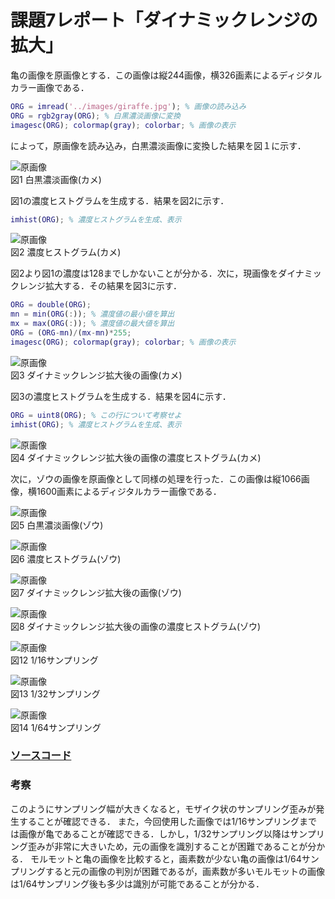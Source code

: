 # 課題7レポート「ダイナミックレンジの拡大」

亀の画像を原画像とする．この画像は縦244画像，横326画素によるディジタルカラー画像である．

```matlab
ORG = imread('../images/giraffe.jpg'); % 画像の読み込み
ORG = rgb2gray(ORG); % 白黒濃淡画像に変換
imagesc(ORG); colormap(gray); colorbar; % 画像の表示
```

によって，原画像を読み込み，白黒濃淡画像に変換した結果を図１に示す．

![原画像](https://github.com/suke123/matlab_image_processing/blob/master/%E8%AA%B2%E9%A1%8C7/images/kame0.png)  
図1 白黒濃淡画像(カメ)

図1の濃度ヒストグラムを生成する．結果を図2に示す．

```matlab
imhist(ORG); % 濃度ヒストグラムを生成、表示
```

![原画像](https://github.com/suke123/matlab_image_processing/blob/master/%E8%AA%B2%E9%A1%8C7/images/kame_after1.png)  
図2 濃度ヒストグラム(カメ)

図2より図1の濃度は128までしかないことが分かる．次に，現画像をダイナミックレンジ拡大する．その結果を図3に示す．

```matlab
ORG = double(ORG);
mn = min(ORG(:)); % 濃度値の最小値を算出
mx = max(ORG(:)); % 濃度値の最大値を算出
ORG = (ORG-mn)/(mx-mn)*255;
imagesc(ORG); colormap(gray); colorbar; % 画像の表示
```

![原画像](https://github.com/suke123/matlab_image_processing/blob/master/%E8%AA%B2%E9%A1%8C7/images/kame_after2.png)  
図3 ダイナミックレンジ拡大後の画像(カメ)

図3の濃度ヒストグラムを生成する．結果を図4に示す．

```matlab
ORG = uint8(ORG); % この行について考察せよ
imhist(ORG); % 濃度ヒストグラムを生成、表示
```
![原画像](https://github.com/suke123/matlab_image_processing/blob/master/%E8%AA%B2%E9%A1%8C7/images/elephant0.png)  
図4 ダイナミックレンジ拡大後の画像の濃度ヒストグラム(カメ)

次に，ゾウの画像を原画像として同様の処理を行った．この画像は縦1066画像，横1600画素によるディジタルカラー画像である．

![原画像](https://github.com/suke123/matlab_image_processing/blob/master/%E8%AA%B2%E9%A1%8C7/images/elephant0.png)  
図5 白黒濃淡画像(ゾウ)

![原画像](https://github.com/suke123/matlab_image_processing/blob/master/%E8%AA%B2%E9%A1%8C7/images/elephant_after1.png)  
図6 濃度ヒストグラム(ゾウ)

![原画像](https://github.com/suke123/matlab_image_processing/blob/master/%E8%AA%B2%E9%A1%8C7/images/elephant_after2.png)  
図7 ダイナミックレンジ拡大後の画像(ゾウ)

![原画像](https://github.com/suke123/matlab_image_processing/blob/master/%E8%AA%B2%E9%A1%8C7/images/elephant_after3.png)  
図8 ダイナミックレンジ拡大後の画像の濃度ヒストグラム(ゾウ)

![原画像](https://github.com/suke123/matlab_image_processing/blob/master/%E8%AA%B2%E9%A1%8C1/images/molmot4.png)  
図12 1/16サンプリング

![原画像](https://github.com/suke123/matlab_image_processing/blob/master/%E8%AA%B2%E9%A1%8C1/images/molmot5.png)  
図13 1/32サンプリング

![原画像](https://github.com/suke123/matlab_image_processing/blob/master/%E8%AA%B2%E9%A1%8C1/images/molmot6.png)  
図14 1/64サンプリング

### [ソースコード](https://github.com/suke123/matlab_image_processing/blob/master/%E8%AA%B2%E9%A1%8C1/kadai1.m)

### 考察

このようにサンプリング幅が大きくなると，モザイク状のサンプリング歪みが発生することが確認できる．
また，今回使用した画像では1/16サンプリングまでは画像が亀であることが確認できる．しかし，1/32サンプリング以降はサンプリング歪みが非常に大きいため，元の画像を識別することが困難であることが分かる．
モルモットと亀の画像を比較すると，画素数が少ない亀の画像は1/64サンプリングすると元の画像の判別が困難であるが，画素数が多いモルモットの画像は1/64サンプリング後も多少は識別が可能であることが分かる．
